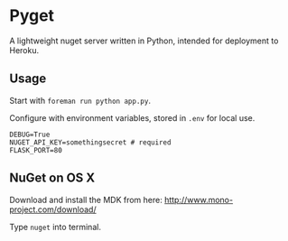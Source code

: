 # Pyget

A lightweight nuget server written in Python, intended for deployment to Heroku.

## Usage

Start with `foreman run python app.py`.

Configure with environment variables, stored in `.env` for local use.

```
DEBUG=True
NUGET_API_KEY=somethingsecret # required
FLASK_PORT=80
```

## NuGet on OS X

Download and install the MDK from here: http://www.mono-project.com/download/

Type `nuget` into terminal.
